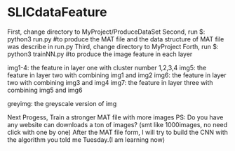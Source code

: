 # SLICdataFeature
First, change directory to MyProject/ProduceDataSet
Second, run $: python3 run.py #to produce the MAT file and the data structure of MAT file was describe in run.py
Third, change directory to MyProject
Forth, run $: python3 trainNN.py #to produce the image feature in each layer

img1-4: the feature in layer one with cluster number 1,2,3,4
img5: the feature in layer two with combining img1 and img2
img6: the feature in layer two with combining img3 and img4
img7: the feature in layer three with combining img5 and img6

greyimg: the greyscale version of img




Next Progess, Train a stronger MAT file with more images
PS: Do you have any website can downloads a ton of images? (smt like 1000images, no need click with one by one)
After the MAT file form, I will try to build the CNN with the algorithm you told me Tuesday.(I am learning now)

